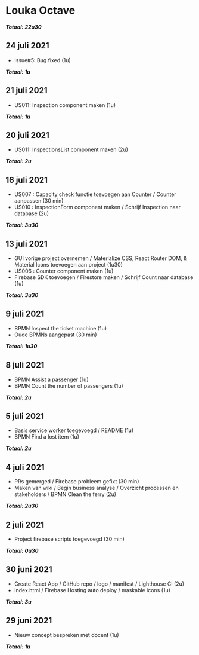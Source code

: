 # Louka Octave
***Totaal: 22u30***

## 24 juli 2021
* Issue#5: Bug fixed (1u)

***Totaal: 1u***

## 21 juli 2021
* US011: Inspection component maken (1u)

***Totaal: 1u***

## 20 juli 2021
* US011: InspectionsList component maken (2u)

***Totaal: 2u***

## 16 juli 2021
* US007 : Capacity check functie toevoegen aan Counter / Counter aanpassen (30 min)
* US010 : InspectionForm component maken / Schrijf Inspection naar database (2u)

***Totaal: 3u30***

## 13 juli 2021
* GUI vorige project overnemen / Materialize CSS, React Router DOM, & Material Icons toevoegen aan project (1u30)
* US006 : Counter component maken (1u)
* Firebase SDK toevoegen / Firestore maken / Schrijf Count naar database (1u)

***Totaal: 3u30***

## 9 juli 2021
* BPMN Inspect the ticket machine (1u)
* Oude BPMNs aangepast (30 min)

***Totaal: 1u30***

## 8 juli 2021
* BPMN Assist a passenger (1u)
* BPMN Count the number of passengers (1u)

***Totaal: 2u***

## 5 juli 2021
* Basis service worker toegevoegd / README (1u)
* BPMN Find a lost item (1u)

***Totaal: 2u***

## 4 juli 2021
* PRs gemerged / Firebase probleem gefixt (30 min)
* Maken van wiki / Begin business analyse / Overzicht processen en stakeholders / BPMN Clean the ferry (2u) 

***Totaal: 2u30***

## 2 juli 2021
* Project firebase scripts toegevoegd (30 min)

***Totaal: 0u30***

## 30 juni 2021
* Create React App / GitHub repo / logo / manifest / Lighthouse CI (2u)
* index.html / Firebase Hosting auto deploy / maskable icons (1u)

***Totaal: 3u***

## 29 juni 2021
* Nieuw concept bespreken met docent (1u)

***Totaal: 1u***



